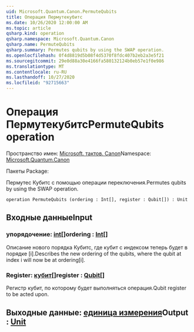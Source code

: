 ```yaml
---
uid: Microsoft.Quantum.Canon.PermuteQubits
title: Операция Пермутекубитс
ms.date: 10/26/2020 12:00:00 AM
ms.topic: article
qsharp.kind: operation
qsharp.namespace: Microsoft.Quantum.Canon
qsharp.name: PermuteQubits
qsharp.summary: Permutes qubits by using the SWAP operation.
ms.openlocfilehash: 0f4d8819d5b08f4d5370f8fdc407b2eb2a3e5f21
ms.sourcegitcommit: 29e0d88a30e4166fa580132124b0eb57e1f0e986
ms.translationtype: MT
ms.contentlocale: ru-RU
ms.lasthandoff: 10/27/2020
ms.locfileid: "92715663"
---
```

# <a name="permutequbits-operation"></a><span data-ttu-id="3b826-102">Операция Пермутекубитс</span><span class="sxs-lookup"><span data-stu-id="3b826-102">PermuteQubits operation</span></span>

<span data-ttu-id="3b826-103">Пространство имен: [Microsoft. тактов. Canon](xref:Microsoft.Quantum.Canon)</span><span class="sxs-lookup"><span data-stu-id="3b826-103">Namespace: [Microsoft.Quantum.Canon](xref:Microsoft.Quantum.Canon)</span></span>

<span data-ttu-id="3b826-104">Пакеты [](https://nuget.org/packages/)</span><span class="sxs-lookup"><span data-stu-id="3b826-104">Package: [](https://nuget.org/packages/)</span></span>


<span data-ttu-id="3b826-105">Пермутес Кубитс с помощью операции переключения.</span><span class="sxs-lookup"><span data-stu-id="3b826-105">Permutes qubits by using the SWAP operation.</span></span>

```qsharp
operation PermuteQubits (ordering : Int[], register : Qubit[]) : Unit
```


## <a name="input"></a><span data-ttu-id="3b826-106">Входные данные</span><span class="sxs-lookup"><span data-stu-id="3b826-106">Input</span></span>

### <a name="ordering--int"></a><span data-ttu-id="3b826-107">упорядочение: [int](xref:microsoft.quantum.lang-ref.int)[]</span><span class="sxs-lookup"><span data-stu-id="3b826-107">ordering : [Int](xref:microsoft.quantum.lang-ref.int)[]</span></span>

<span data-ttu-id="3b826-108">Описание нового порядка Кубитс, где кубит с индексом теперь будет в порядке [i].</span><span class="sxs-lookup"><span data-stu-id="3b826-108">Describes the new ordering of the qubits, where the qubit at index i will now be at ordering[i].</span></span>


### <a name="register--qubit"></a><span data-ttu-id="3b826-109">Register: [кубит](xref:microsoft.quantum.lang-ref.qubit)[]</span><span class="sxs-lookup"><span data-stu-id="3b826-109">register : [Qubit](xref:microsoft.quantum.lang-ref.qubit)[]</span></span>

<span data-ttu-id="3b826-110">Регистр кубит, по которому будет выполняться операция.</span><span class="sxs-lookup"><span data-stu-id="3b826-110">Qubit register to be acted upon.</span></span>



## <a name="output--unit"></a><span data-ttu-id="3b826-111">Выходные данные: [единица измерения](xref:microsoft.quantum.lang-ref.unit)</span><span class="sxs-lookup"><span data-stu-id="3b826-111">Output : [Unit](xref:microsoft.quantum.lang-ref.unit)</span></span>

